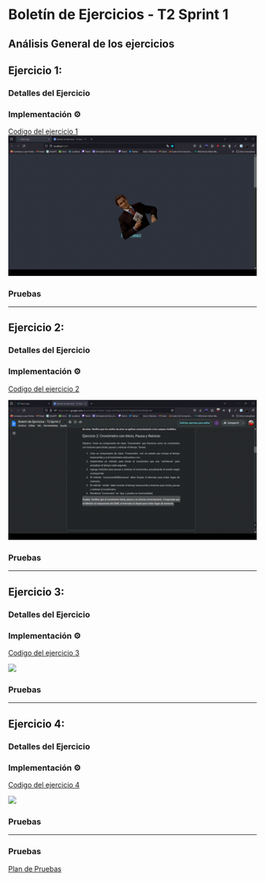 # Boletín de Ejercicios - T2 Sprint 1

## Análisis General de los ejercicios



## Ejercicio 1: 

### Detalles del Ejercicio



### Implementación ⚙️

[Codigo del ejercicio 1](reactricardo/src/Components/)
<img src="reactricardo/videos/Ejercicio1.gif"/>

### Pruebas


---

## Ejercicio 2: 

### Detalles del Ejercicio

### Implementación ⚙️

[Codigo del ejercicio 2](reactricardo/src/Components/listaFruta.js)

<img src="reactricardo/videos/Ejercicio2.gif"/>

### Pruebas


---

## Ejercicio 3: 

### Detalles del Ejercicio



### Implementación ⚙️

[Codigo del ejercicio 3](reactricardo/src/Components/contadorClicks.js)

<img src="reactricardo/videos/Ejercicio3.gif"/>

### Pruebas


---

## Ejercicio 4: 

### Detalles del Ejercicio



### Implementación ⚙️

[Codigo del ejercicio 4](reactricardo/src/Components/Tareas.js)

<img src="reactricardo/videos/Ejercicio4.gif"/>

### Pruebas


---


### Pruebas


[Plan de Pruebas](Plan_de_Pruebas.xlsx)
